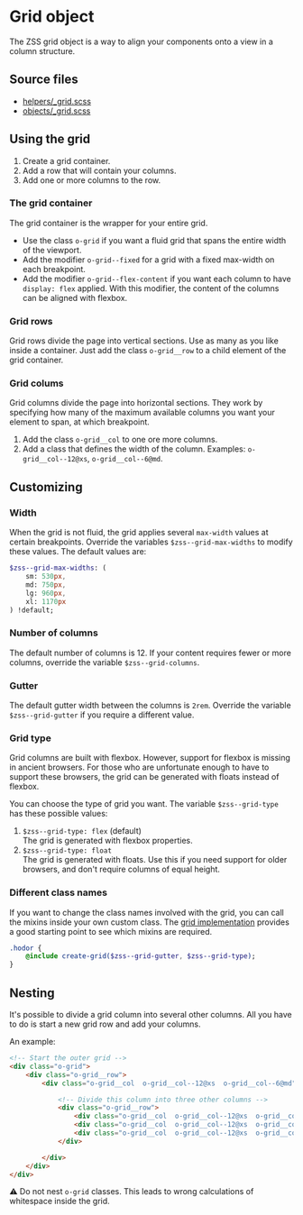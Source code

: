 # Grid object

The ZSS grid object is a way to align your components onto a view in a column structure.

## Source files

- [helpers/_grid.scss](../../src/helpers/_grid.scss)
- [objects/_grid.scss](../../src/objects/_grid.scss)

## Using the grid

1. Create a grid container.
2. Add a row that will contain your columns.
3. Add one or more columns to the row.

### The grid container

The grid container is the wrapper for your entire grid.

- Use the class `o-grid` if you want a fluid grid that spans the entire width of the viewport.
- Add the modifier `o-grid--fixed` for a grid with a fixed max-width on each breakpoint.
- Add the modifier `o-grid--flex-content` if you want each column to have `display: flex` applied. With this modifier, the content of the columns can be aligned with flexbox.

### Grid rows

Grid rows divide the page into vertical sections. Use as many as you like inside a container. Just add the class `o-grid__row` to a child element of the grid container.

### Grid colums

Grid columns divide the page into horizontal sections. They work by specifying how many of the maximum available columns you want your element to span, at which breakpoint.

1. Add the class `o-grid__col` to one ore more columns.
2. Add a class that defines the width of the column. Examples: `o-grid__col--12@xs`, `o-grid__col--6@md`.

## Customizing

### Width

When the grid is not fluid, the grid applies several `max-width` values at certain breakpoints. Override the variables `$zss--grid-max-widths` to modify these values. The default values are:

```sass
$zss--grid-max-widths: (
    sm: 530px,
    md: 750px,
    lg: 960px,
    xl: 1170px
) !default;
```

### Number of columns

The default number of columns is 12. If your content requires fewer or more columns, override the variable `$zss--grid-columns`.

### Gutter

The default gutter width between the columns is `2rem`. Override the variable `$zss--grid-gutter` if you require a different value.

### Grid type

Grid columns are built with flexbox. However, support for flexbox is missing in ancient browsers. For those who are unfortunate enough
to have to support these browsers, the grid can be generated with floats instead of flexbox.

You can choose the type of grid you want. The variable `$zss--grid-type` has these possible values:

1. `$zss--grid-type: flex` (default)   
The grid is generated with flexbox properties. 
2. `$zss--grid-type: float`   
The grid is generated with floats. Use this if you need support for older browsers, and don't require columns of equal height.

### Different class names

If you want to change the class names involved with the grid, you can call the mixins inside your own custom class. 
The [grid implementation](../../src/objects/_grid.scss) provides a good starting point to see which mixins are required.

```sass
.hodor {
    @include create-grid($zss--grid-gutter, $zss--grid-type);
}
```

## Nesting

It's possible to divide a grid column into several other columns. All you have to do is start a new grid row and add your columns.

An example:

```html
<!-- Start the outer grid -->
<div class="o-grid">
    <div class="o-grid__row">
        <div class="o-grid__col  o-grid__col--12@xs  o-grid__col--6@md">

            <!-- Divide this column into three other columns -->
            <div class="o-grid__row">
                <div class="o-grid__col  o-grid__col--12@xs  o-grid__col--4@md"></div>
                <div class="o-grid__col  o-grid__col--12@xs  o-grid__col--4@md"></div>
                <div class="o-grid__col  o-grid__col--12@xs  o-grid__col--4@md"></div>
            </div>

        </div>
    </div>
</div>
```

⚠️ Do not nest `o-grid` classes. This leads to wrong calculations of whitespace inside the grid.
